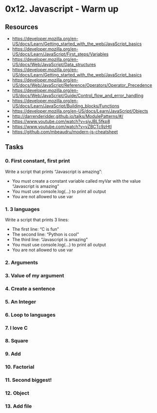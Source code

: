 # 0x12. Javascript - Warm up

## Resources
* https://developer.mozilla.org/en-US/docs/Learn/Getting_started_with_the_web/JavaScript_basics
* https://developer.mozilla.org/en-US/docs/Learn/JavaScript/First_steps/Variables
* https://developer.mozilla.org/en-US/docs/Web/JavaScript/Data_structures
* https://developer.mozilla.org/en-US/docs/Learn/Getting_started_with_the_web/JavaScript_basics
* https://developer.mozilla.org/en-US/docs/Web/JavaScript/Reference/Operators/Operator_Precedence
* https://developer.mozilla.org/en-US/docs/Web/JavaScript/Guide/Control_flow_and_error_handling
* https://developer.mozilla.org/en-US/docs/Learn/JavaScript/Building_blocks/Functions
* https://developer.mozilla.org/en-US/docs/Learn/JavaScript/Objects
* http://darrenderidder.github.io/talks/ModulePatterns/#/
* https://www.youtube.com/watch?v=sjyJBL5fkp8
* https://www.youtube.com/watch?v=vZBCTc9zHtI
* https://github.com/mbeaudru/modern-js-cheatsheet

## Tasks

### 0. First constant, first print
Write a script that prints “Javascript is amazing”:

* You must create a constant variable called myVar with the value “Javascript is amazing”
* You must use console.log(...) to print all output
* You are not allowed to use var

### 1. 3 languages
Write a script that prints 3 lines:

* The first line: “C is fun”
* The second line: “Python is cool”
* The third line: “Javascript is amazing”
* You must use console.log(...) to print all output
* You are not allowed to use var

### 2. Arguments


### 3. Value of my argument


### 4. Create a sentence


### 5. An Integer


### 6. Loop to languages 


### 7. I love C 


### 8. Square


### 9. Add


### 10. Factorial


### 11. Second biggest!


### 12. Object


### 13. Add file